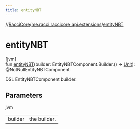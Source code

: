 ```yaml
---
title: entityNBT
---
```

//[RacciCore](../../index.html)/[me.racci.raccicore.api.extensions](index.html)/[entityNBT](entity-n-b-t.html)



# entityNBT



[jvm]\
fun [entityNBT](entity-n-b-t.html)(builder: EntityNBTComponent.Builder.() -&gt; [Unit](https://kotlinlang.org/api/latest/jvm/stdlib/kotlin/-unit/index.html)): @NotNullEntityNBTComponent



DSL EntityNBTComponent builder.



## Parameters


jvm

| | |
|---|---|
| builder | the builder. |




